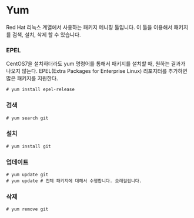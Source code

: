 # Yum
Red Hat 리눅스 계열에서 사용하는 패키지 메니징 툴입니다.
이 툴을 이용해서 패키지를 검색, 설치, 삭제 할 수 있습니다.

### EPEL
CentOS7을 설치하더라도 yum 명령어를 통해서 패키지를 설치할 때,
원하는 결과가 나오지 않는다.
EPEL(Extra Packages for Enterprise Linux) 리포지터를 추가하면 많은 패키지를 지원한다.

```
# yum install epel-release
```

### 검색

```
# yum search git
```

### 설치
```
# yum install git
```

### 업데이트
```
# yum update git
# yum update # 전체 패키지에 대해서 수행합니다. 오래걸립니다.
```

### 삭제
```
# yum remove git
```


